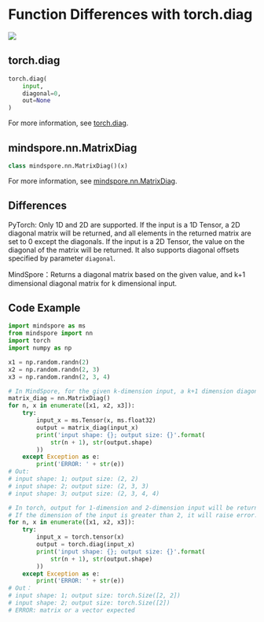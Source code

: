 # Function Differences with torch.diag

<a href="https://gitee.com/mindspore/docs/blob/r1.8/docs/mindspore/source_en/note/api_mapping/pytorch_diff/MatrixDiag.md" target="_blank"><img src="https://mindspore-website.obs.cn-north-4.myhuaweicloud.com/website-images/master/resource/_static/logo_source_en.png"></a>

## torch.diag

```python
torch.diag(
    input,
    diagonal=0,
    out=None
)
```

For more information, see [torch.diag](https://pytorch.org/docs/1.5.0/torch.html#torch.diag).

## mindspore.nn.MatrixDiag

```python
class mindspore.nn.MatrixDiag()(x)
```

For more information, see [mindspore.nn.MatrixDiag](https://mindspore.cn/docs/en/r1.8/api_python/nn/mindspore.nn.MatrixDiag.html#mindspore.nn.MatrixDiag).

## Differences

PyTorch: Only 1D and 2D are supported. If the input is a 1D Tensor, a 2D diagonal matrix will be returned, and all elements in the returned matrix are set to 0 except the diagonals. If the input is a 2D Tensor, the value on the diagonal of the matrix will be returned. It also supports diagonal offsets specified by parameter `diagonal`.

MindSpore：Returns a diagonal matrix based on the given value, and k+1 dimensional diagonal matrix for k dimensional input.

## Code Example

```python
import mindspore as ms
from mindspore import nn
import torch
import numpy as np

x1 = np.random.randn(2)
x2 = np.random.randn(2, 3)
x3 = np.random.randn(2, 3, 4)

# In MindSpore, for the given k-dimension input, a k+1 dimension diagonal matrix will be returned.
matrix_diag = nn.MatrixDiag()
for n, x in enumerate([x1, x2, x3]):
    try:
        input_x = ms.Tensor(x, ms.float32)
        output = matrix_diag(input_x)
        print('input shape: {}; output size: {}'.format(
            str(n + 1), str(output.shape)
        ))
    except Exception as e:
        print('ERROR: ' + str(e))
# Out:
# input shape: 1; output size: (2, 2)
# input shape: 2; output size: (2, 3, 3)
# input shape: 3; output size: (2, 3, 4, 4)

# In torch, output for 1-dimension and 2-dimension input will be returned based on different rules.
# If the dimension of the input is greater than 2, it will raise error.
for n, x in enumerate([x1, x2, x3]):
    try:
        input_x = torch.tensor(x)
        output = torch.diag(input_x)
        print('input shape: {}; output size: {}'.format(
            str(n + 1), str(output.shape)
        ))
    except Exception as e:
        print('ERROR: ' + str(e))
# Out：
# input shape: 1; output size: torch.Size([2, 2])
# input shape: 2; output size: torch.Size([2])
# ERROR: matrix or a vector expected
```